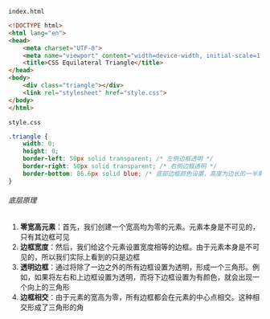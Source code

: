 `index.html`

```HTML
<!DOCTYPE html>
<html lang="en">
<head>
    <meta charset="UTF-8">
    <meta name="viewport" content="width=device-width, initial-scale=1.0">
    <title>CSS Equilateral Triangle</title>
</head>
<body>
    <div class="triangle"></div>
    <link rel="stylesheet" href="style.css">
</body>
</html>
```

`style.css`

```CSS
.triangle {
    width: 0;
    height: 0;
    border-left: 50px solid transparent; /* 左侧边框透明 */
    border-right: 50px solid transparent; /* 右侧边框透明 */
    border-bottom: 86.6px solid blue; /* 底部边框颜色设置，高度为边长的一半乘以根号3 */
}
```

###### 底层原理

1. **零宽高元素**：首先，我们创建一个宽高均为零的元素。元素本身是不可见的，只有其边框可见
2. **边框宽度**：然后，我们给这个元素设置宽度相等的边框。由于元素本身是不可见的，所以我们实际上看到的只是边框
3. **透明边框**：通过将除了一边之外的所有边框设置为透明，形成一个三角形。例如，如果将左右和上边框设置为透明，而将下边框设置为有颜色，就会出现一个向上的三角形
4. **边框相交**：由于元素的宽高为零，所有边框都会在元素的中心点相交。这种相交形成了三角形的角
